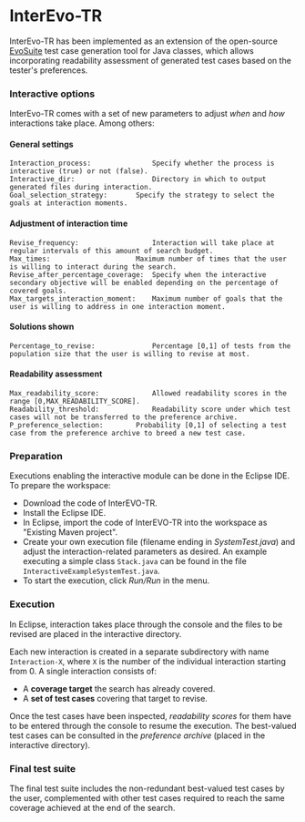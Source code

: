 # InterEvo-TR

InterEvo-TR has been implemented as an extension of the open-source [EvoSuite](https://github.com/EvoSuite/evosuite) test case generation tool for Java classes, which allows incorporating readability assessment of generated test cases based on the tester's preferences.

### Interactive options

InterEvo-TR comes with a set of new parameters to adjust *when* and *how* interactions take place. Among others:

#### General settings
```
Interaction_process:               Specify whether the process is interactive (true) or not (false).
Interactive_dir:              	   Directory in which to output generated files during interaction.
Goal_selection_strategy:	   Specify the strategy to select the goals at interaction moments.
```

#### Adjustment of interaction time

```
Revise_frequency:                  Interaction will take place at regular intervals of this amount of search budget.
Max_times:              	   Maximum number of times that the user is willing to interact during the search.
Revise_after_percentage_coverage:  Specify when the interactive secondary objective will be enabled depending on the percentage of covered goals.
Max_targets_interaction_moment:	   Maximum number of goals that the user is willing to address in one interaction moment.
```

#### Solutions shown

```
Percentage_to_revise:              Percentage [0,1] of tests from the population size that the user is willing to revise at most.
```

#### Readability assessment

```
Max_readability_score:             Allowed readability scores in the range [0,MAX_READABILITY_SCORE].
Readability_threshold:             Readability score under which test cases will not be transferred to the preference archive.
P_preference_selection:  	   Probability [0,1] of selecting a test case from the preference archive to breed a new test case.
```

### Preparation

Executions enabling the interactive module can be done in the Eclipse IDE. To prepare the workspace:
- Download the code of InterEVO-TR. 
- Install the Eclipse IDE.
- In Eclipse, import the code of InterEVO-TR into the workspace as "Existing Maven project".
- Create your own execution file (filename ending in *SystemTest.java*) and adjust the interaction-related parameters as desired. An example executing a simple class `Stack.java` can be found in the file `InteractiveExampleSystemTest.java`.
- To start the execution, click *Run/Run* in the menu. 

### Execution

In Eclipse, interaction takes place through the console and the files to be revised are placed in the interactive directory.

Each new interaction is created in a separate subdirectory with name ```Interaction-X```, where ```X``` is the number of the individual interaction starting from 0. A single interaction consists of:

- A **coverage target** the search has already covered.
- A **set of test cases** covering that target to revise.

Once the test cases have been inspected, *readability scores* for them have to be entered through the console to resume the execution.
The best-valued test cases can be consulted in the *preference archive* (placed in the interactive directory).

### Final test suite

The final test suite includes the non-redundant best-valued test cases by the user, complemented with other test cases required to reach the same coverage achieved at the end of the search.
